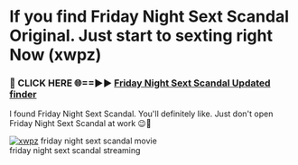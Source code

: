 # If you find Friday Night Sext Scandal Original. Just start to sexting right Now (xwpz)

<h3>🔴 CLICK HERE 🌐==►► <a href="https://tinyurl.com/2s32jyrn" rel="nofollow">Friday Night Sext Scandal Updated finder</a></h3>

I found Friday Night Sext Scandal. You'll definitely like. Just don't open Friday Night Sext Scandal at work 😉💬

[![xwpz](https://i.imgur.com/sZc9xG4.jpeg)](https://tinyurl.com/2s32jyrn)
friday night sext scandal movie<br>
friday night sext scandal streaming
